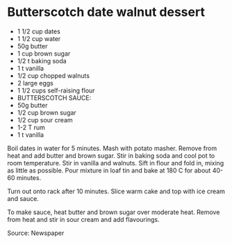 # Butterscotch date walnut dessert

* 1 1/2 cup dates
* 1 1/2 cup water
* 50g butter
* 1 cup brown sugar
* 1/2 t baking soda
* 1 t vanilla
* 1/2 cup chopped walnuts
* 2 large eggs
* 1 1/2 cups self-raising flour
* BUTTERSCOTCH SAUCE:
* 50g butter
* 1/2 cup brown sugar
* 1/2 cup sour cream
* 1-2 T rum
* 1 t vanilla

Boil dates in water for 5 minutes.  Mash with potato masher.  Remove from heat and add butter and brown sugar.  Stir in baking soda and cool pot to room temperature.  Stir in vanilla and walnuts.  Sift in flour and fold in, mixing as little as possible.  Pour mixture in loaf tin and bake at 180 C for about 40-60 minutes.

Turn out onto rack after 10 minutes.  Slice warm cake and top with ice cream and sauce.

To make sauce, heat butter and brown sugar over moderate heat.  Remove from heat and stir in sour cream and add flavourings.

Source: Newspaper

